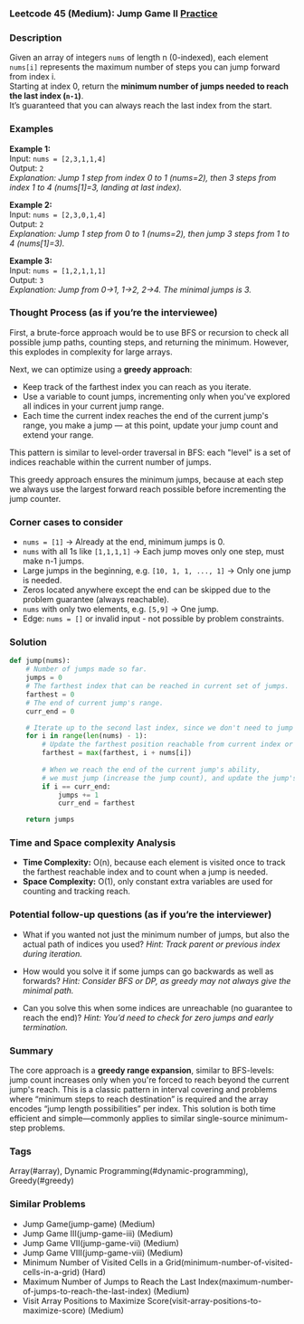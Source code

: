### Leetcode 45 (Medium): Jump Game II [Practice](https://leetcode.com/problems/jump-game-ii)

### Description  
Given an array of integers `nums` of length n (0-indexed), each element `nums[i]` represents the maximum number of steps you can jump forward from index i.  
Starting at index 0, return the **minimum number of jumps needed to reach the last index (`n-1`)**.  
It’s guaranteed that you can always reach the last index from the start.

### Examples  

**Example 1:**  
Input: `nums = [2,3,1,1,4]`  
Output: `2`  
*Explanation: Jump 1 step from index 0 to 1 (nums=2), then 3 steps from index 1 to 4 (nums[1]=3, landing at last index).*

**Example 2:**  
Input: `nums = [2,3,0,1,4]`  
Output: `2`  
*Explanation: Jump 1 step from 0 to 1 (nums=2), then jump 3 steps from 1 to 4 (nums[1]=3).*

**Example 3:**  
Input: `nums = [1,2,1,1,1]`  
Output: `3`  
*Explanation: Jump from 0→1, 1→2, 2→4. The minimal jumps is 3.*

### Thought Process (as if you’re the interviewee)  
First, a brute-force approach would be to use BFS or recursion to check all possible jump paths, counting steps, and returning the minimum. However, this explodes in complexity for large arrays.

Next, we can optimize using a **greedy approach**:
- Keep track of the farthest index you can reach as you iterate.
- Use a variable to count jumps, incrementing only when you've explored all indices in your current jump range.
- Each time the current index reaches the end of the current jump's range, you make a jump — at this point, update your jump count and extend your range.

This pattern is similar to level-order traversal in BFS: each "level" is a set of indices reachable within the current number of jumps.

This greedy approach ensures the minimum jumps, because at each step we always use the largest forward reach possible before incrementing the jump counter.

### Corner cases to consider  
- `nums = [1]` → Already at the end, minimum jumps is 0.
- `nums` with all 1s like `[1,1,1,1]` → Each jump moves only one step, must make n-1 jumps.
- Large jumps in the beginning, e.g. `[10, 1, 1, ..., 1]` → Only one jump is needed.
- Zeros located anywhere except the end can be skipped due to the problem guarantee (always reachable).
- `nums` with only two elements, e.g. `[5,9]` → One jump.
- Edge: `nums = []` or invalid input - not possible by problem constraints.

### Solution

```python
def jump(nums):
    # Number of jumps made so far.
    jumps = 0
    # The farthest index that can be reached in current set of jumps.
    farthest = 0
    # The end of current jump's range.
    curr_end = 0

    # Iterate up to the second last index, since we don't need to jump from the very last index.
    for i in range(len(nums) - 1):
        # Update the farthest position reachable from current index or previous farthest.
        farthest = max(farthest, i + nums[i])
        
        # When we reach the end of the current jump's ability,
        # we must jump (increase the jump count), and update the jump's range.
        if i == curr_end:
            jumps += 1
            curr_end = farthest

    return jumps
```

### Time and Space complexity Analysis  

- **Time Complexity:** O(n), because each element is visited once to track the farthest reachable index and to count when a jump is needed.
- **Space Complexity:** O(1), only constant extra variables are used for counting and tracking reach.

### Potential follow-up questions (as if you’re the interviewer)  

- What if you wanted not just the minimum number of jumps, but also the actual path of indices you used?
  *Hint: Track parent or previous index during iteration.*

- How would you solve it if some jumps can go backwards as well as forwards?
  *Hint: Consider BFS or DP, as greedy may not always give the minimal path.*

- Can you solve this when some indices are unreachable (no guarantee to reach the end)?
  *Hint: You’d need to check for zero jumps and early termination.*

### Summary
The core approach is a **greedy range expansion**, similar to BFS-levels: jump count increases only when you're forced to reach beyond the current jump's reach. This is a classic pattern in interval covering and problems where “minimum steps to reach destination” is required and the array encodes “jump length possibilities” per index. This solution is both time efficient and simple—commonly applies to similar single-source minimum-step problems.

### Tags
Array(#array), Dynamic Programming(#dynamic-programming), Greedy(#greedy)

### Similar Problems
- Jump Game(jump-game) (Medium)
- Jump Game III(jump-game-iii) (Medium)
- Jump Game VII(jump-game-vii) (Medium)
- Jump Game VIII(jump-game-viii) (Medium)
- Minimum Number of Visited Cells in a Grid(minimum-number-of-visited-cells-in-a-grid) (Hard)
- Maximum Number of Jumps to Reach the Last Index(maximum-number-of-jumps-to-reach-the-last-index) (Medium)
- Visit Array Positions to Maximize Score(visit-array-positions-to-maximize-score) (Medium)